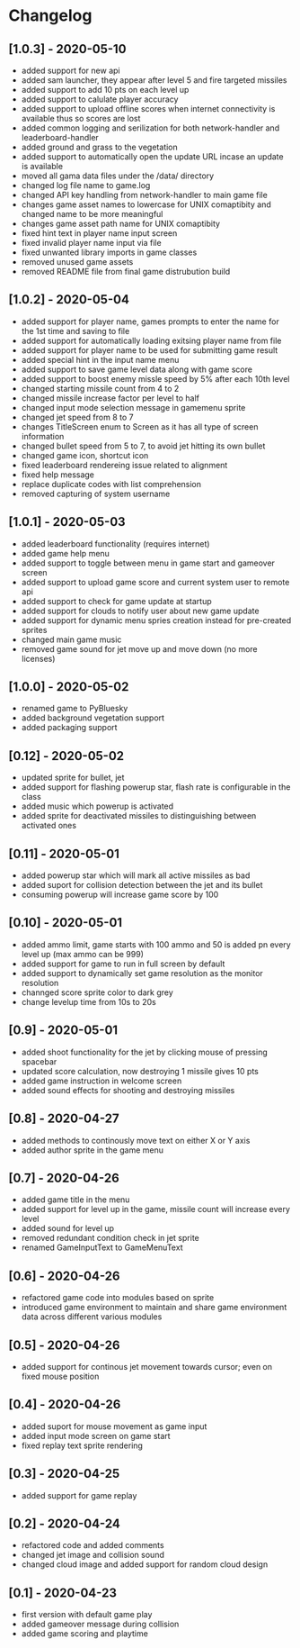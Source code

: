 # Changelog

## [1.0.3] - 2020-05-10
- added support for new api
- added sam launcher, they appear after level 5 and fire targeted missiles
- added support to add 10 pts on each level up
- added support to calulate player accuracy
- added support to upload offline scores when internet connectivity is available thus so scores are lost
- added common logging and serilization for both network-handler and leaderboard-handler
- added ground and grass to the vegetation
- added support to automatically open the update URL incase an update is available
- moved all gama data files under the /data/ directory
- changed log file name to game.log
- changed API key handling from network-handler to main game file
- changes game asset names to lowercase for UNIX comaptibity and changed name to be more meaningful
- changes game asset path name for UNIX comaptibity
- fixed hint text in player name input screen
- fixed invalid player name input via file
- fixed unwanted library imports in game classes
- removed unused game assets
- removed README file from final game distrubution build

## [1.0.2] - 2020-05-04
- added support for player name, games prompts to enter the name for the 1st time and saving to file
- added support for automatically loading exitsing player name from file
- added support for player name to be used for submitting game result
- added special hint in the input name menu
- added support to save game level data along with game score
- added support to boost enemy missle speed by 5% after each 10th level
- changed starting missile count from 4 to 2 
- changed missile increase factor per level  to half
- changed input mode selection message in gamemenu sprite
- changed jet speed from 8 to 7
- changes TitleScreen enum to Screen as it has all type of screen information
- changed bullet speed from 5 to 7, to avoid jet hitting its own bullet
- changed game icon, shortcut icon
- fixed leaderboard rendereing issue related to alignment
- fixed help message
- replace duplicate codes with list comprehension
- removed capturing of system username

## [1.0.1] - 2020-05-03
- added leaderboard functionality (requires internet)
- added game help menu
- added support to toggle between menu in game start and gameover screen
- added support to upload game score and current system user to remote api
- added support to check for game update at startup
- added support for clouds to notify user about new game update
- added support for dynamic menu spries creation instead for pre-created sprites
- changed main game music
- removed game sound for jet move up and move down (no more licenses)

## [1.0.0] - 2020-05-02
- renamed game to PyBluesky
- added background vegetation support
- added packaging support

## [0.12] - 2020-05-02
- updated sprite for bullet, jet
- added support for flashing powerup star, flash rate is configurable in the class
- added music which powerup is activated
- added sprite for deactivated missiles to distinguishing between activated ones

## [0.11] - 2020-05-01
- added powerup star which will mark all active missiles as bad
- added suport for collision detection between the jet and its bullet
- consuming powerup will increase game score by 100

## [0.10] - 2020-05-01
- added ammo limit, game starts with 100 ammo and 50 is added pn every level up (max ammo can be 999)
- added support for game to run in full screen by default
- added support to dynamically set game resolution as the monitor resolution
- channged score sprite color to dark grey
- change levelup time from 10s to 20s

## [0.9] - 2020-05-01
- added shoot functionality for the jet by clicking mouse of pressing spacebar
- updated score calculation, now destroying 1 missile gives 10 pts
- added game instruction in welcome screen
- added sound effects for shooting and destroying missiles

## [0.8] - 2020-04-27
- added methods to continously move text on either X or Y axis
- added author sprite in the game menu

## [0.7] - 2020-04-26
- added game title in the menu
- added support for level up in the game, missile count will increase every level
- added sound for level up
- removed redundant condition check in jet sprite
- renamed GameInputText to GameMenuText

## [0.6] - 2020-04-26
- refactored game code into modules based on sprite
- introduced game environment to maintain and share game environment data across different various modules

## [0.5] - 2020-04-26
- added support for continous jet movement towards cursor; even on fixed mouse position

## [0.4] - 2020-04-26
- added suport for mouse movement as game input
- added input mode screen on game start
- fixed replay text sprite rendering

## [0.3] - 2020-04-25
- added support for game replay

## [0.2] - 2020-04-24
- refactored code and added comments
- changed jet image and collision sound
- changed cloud image and added support for random cloud design

## [0.1] - 2020-04-23
- first version with default game play
- added gameover message during collision
- added game scoring and playtime
